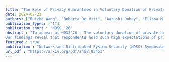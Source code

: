 ```yaml
---
title: "The Role of Privacy Guarantees in Voluntary Donation of Private Data for Altruistic Goals"
date: 2024-02-22
authors: ["Ruizhe Wang", "Roberta De Viti", "Aarushi Dubey", "Elissa M. Redmiles"]
publication_types: ["1"]
publication_short : "NDSS '26"
abstract : "To appear at NDSS'26 - The voluntary donation of private health information for altruistic purposes, such as supporting research advancements, is a common practice. However, concerns about data misuse and leakage may deter people from donating their information. Privacy Enhancement Technologies (PETs) aim to alleviate these concerns and in turn allow for safe and private data sharing. This study conducts a vignette survey (N=494) with participants recruited from Prolific to examine the willingness of US-based people to donate medical data for developing new treatments under four general guarantees offered across PETs: data expiration, anonymization, purpose restriction, and access control. The study explores two mechanisms for verifying these guarantees: self-auditing and expert auditing, and controls for the impact of confounds including demographics and two types of data collectors: for-profit and non-profit institutions.
Our findings reveal that respondents hold such high expectations of privacy from non-profit entities a priori that explicitly outlining privacy protections has little impact on their overall perceptions. In contrast, offering privacy guarantees elevates respondents' expectations of privacy for for-profit entities, bringing them nearly in line with those for non-profit organizations. Further, while the technical community has suggested audits as a mechanism to increase trust in PET guarantees, we observe limited effect from transparency about such audits. We emphasize the risks associated with these findings and underscore the critical need for future interdisciplinary research efforts to bridge the gap between the technical community's and end-users' perceptions regarding the effectiveness of auditing PETs."
featured : true
publication : "Network and Distributed System Security (NDSS) Symposium (NDSS 2026)"
url_pdf : "https://arxiv.org/pdf/2407.03451"
---
```

